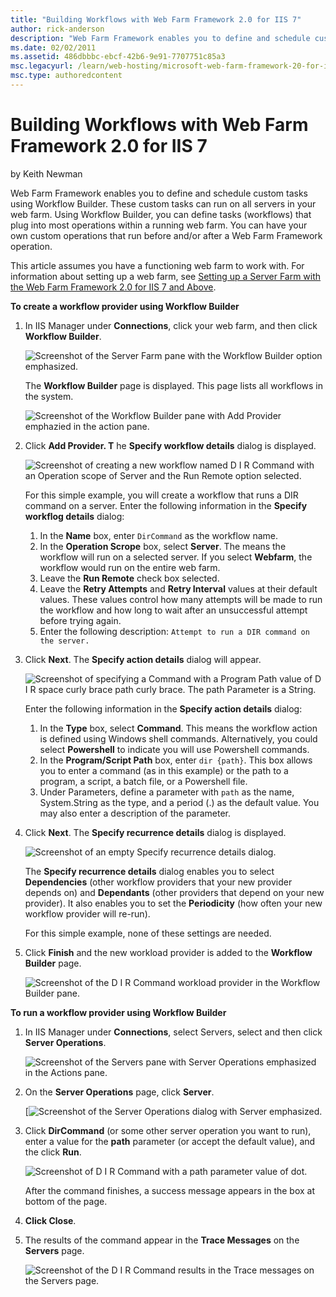 ```yaml
---
title: "Building Workflows with Web Farm Framework 2.0 for IIS 7"
author: rick-anderson
description: "Web Farm Framework enables you to define and schedule custom tasks using Workflow Builder. These custom tasks can run on all servers in your web farm. Using..."
ms.date: 02/02/2011
ms.assetid: 486dbbbc-ebcf-42b6-9e91-7707751c85a3
msc.legacyurl: /learn/web-hosting/microsoft-web-farm-framework-20-for-iis-7/building-workflows-with-web-farm-framework-20-for-iis
msc.type: authoredcontent
---
```

# Building Workflows with Web Farm Framework 2.0 for IIS 7

by Keith Newman

Web Farm Framework enables you to define and schedule custom tasks using Workflow Builder. These custom tasks can run on all servers in your web farm. Using Workflow Builder, you can define tasks (workflows) that plug into most operations within a running web farm. You can have your own custom operations that run before and/or after a Web Farm Framework operation.

This article assumes you have a functioning web farm to work with. For information about setting up a web farm, see [Setting up a Server Farm with the Web Farm Framework 2.0 for IIS 7 and Above](setting-up-a-server-farm-with-the-web-farm-framework-20-for-iis.md).

**To create a workflow provider using Workflow Builder**

1. In IIS Manager under **Connections**, click your web farm, and then click **Workflow Builder**. 

    ![Screenshot of the Server Farm pane with the Workflow Builder option emphasized.](building-workflows-with-web-farm-framework-20-for-iis/_static/image2.png)

    The **Workflow Builder** page is displayed. This page lists all workflows in the system.

    ![Screenshot of the Workflow Builder pane with Add Provider emphazied in the action pane.](building-workflows-with-web-farm-framework-20-for-iis/_static/image6.png)

2. Click **Add Provider. T** he **Specify workflow details** dialog is displayed.   
  
    ![Screenshot of creating a new workflow named D I R Command with an Operation scope of Server and the Run Remote option selected.](building-workflows-with-web-farm-framework-20-for-iis/_static/image8.png)  
  
   For this simple example, you will create a workflow that runs a DIR command on a server. Enter the following information in the **Specify workflog details**  dialog:  

    1. In the **Name** box, enter `DirCommand` as the workflow name.
    2. In the **Operation Scrope** box, select **Server**. The means the workflow will run on a selected server. If you select **Webfarm**, the workflow would run on the entire web farm.
    3. Leave the **Run Remote** check box selected.
    4. Leave the **Retry Attempts** and **Retry Interval** values at their default values. These values control how many attempts will be made to run the workflow and how long to wait after an unsuccessful attempt before trying again.
    5. Enter the following description: `Attempt to run a DIR command on the server.`
3. Click **Next**. The **Specify action details** dialog will appear.   
  
    ![Screenshot of specifying a Command with a Program Path value of D I R space curly brace path curly brace. The path Parameter is a String.](building-workflows-with-web-farm-framework-20-for-iis/_static/image10.png)  
  
   Enter the following information in the **Specify action details**  dialog:  

    1. In the **Type** box, select **Command**. This means the workflow action is defined using Windows shell commands. Alternatively, you could select **Powershell** to indicate you will use Powershell commands.
    2. In the **Program/Script Path** box, enter `dir {path}`. This box allows you to enter a command (as in this example) or the path to a program, a script, a batch file, or a Powershell file.
    3. Under Parameters, define a parameter with `path` as the name, System.String as the type, and a period (.) as the default value. You may also enter a description of the parameter.
4. Click **Next**. The **Specify recurrence details** dialog is displayed.  
  
    ![Screenshot of an empty Specify recurrence details dialog.](building-workflows-with-web-farm-framework-20-for-iis/_static/image12.png)  
  
   The **Specify recurrence details** dialog enables you to select **Dependencies** (other workflow providers that your new provider depends on) and **Dependants** (other providers that depend on your new provider). It also enables you to set the **Periodicity** (how often your new workflow provider will re-run).  
  
   For this simple example, none of these settings are needed.
5. Click **Finish** and the new workload provider is added to the **Workflow Builder** page.  
  
    ![Screenshot of the D I R Command workload provider in the Workflow Builder pane.](building-workflows-with-web-farm-framework-20-for-iis/_static/image14.png)

**To run a workflow provider using Workflow Builder**

1. In IIS Manager under **Connections**, select Servers, select and then click **Server Operations**.  
  
    ![Screenshot of the Servers pane with Server Operations emphasized in the Actions pane.](building-workflows-with-web-farm-framework-20-for-iis/_static/image16.png)
2. On the **Server Operations** page, click **Server**.  
  
    [![Screenshot of the Server Operations dialog with Server emphasized.](building-workflows-with-web-farm-framework-20-for-iis/_static/image18.png)
3. Click **DirCommand** (or some other server operation you want to run), enter a value for the **path** parameter (or accept the default value), and the click **Run**.  
  
    ![Screenshot of D I R Command with a path parameter value of dot.](building-workflows-with-web-farm-framework-20-for-iis/_static/image20.png)  
  
   After the command finishes, a success message appears in the box at bottom of the page.
4. **Click Close**.
5. The results of the command appear in the **Trace Messages** on the **Servers** page.  
  
    ![Screenshot of the D I R Command results in the Trace messages on the Servers page.](building-workflows-with-web-farm-framework-20-for-iis/_static/image22.png)
